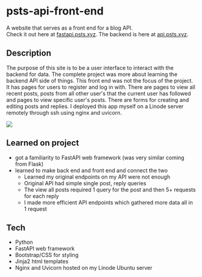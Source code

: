 # psts-api-front-end
A website that serves as a front end for a blog API.  
Check it out here at [fastapi.psts.xyz](https://fastapi.psts.xyz).
The backend is here at [api.psts.xyz](https://api.psts.xyz/).

## Description
The purpose of this site is to be a user interface to interact with the backend for data. The complete project was more about learning the backend API side of things. This front end was not the focus of the project. 
It has pages for users to register and log in with. There are pages to view all recent posts, posts from all other user's that the current user has followed and pages to view specific user's posts.
There are forms for creating and editing posts and replies.
I deployed this app myself on a Linode server remotely through ssh using nginx and uvicorn.

![](https://i.imgur.com/KfcDfeH.png)

## Learned on project
- got a familiarity to FastAPI web framework (was very similar coming from Flask)
- learned to make back end and front end and connect the two  
  - Learned my original endpoints on my API were not enough
  - Original API had simple single post, reply queries
  - The view all posts required 1 query for the post and then 5+ requests for each reply
  - I made more efficient API endpoints which gathered more data all in 1 request

## Tech
- Python
- FastAPI web framework
- Bootstrap/CSS for styling
- Jinja2 html templates
- Nginx and Uvicorn hosted on my Linode Ubuntu server
